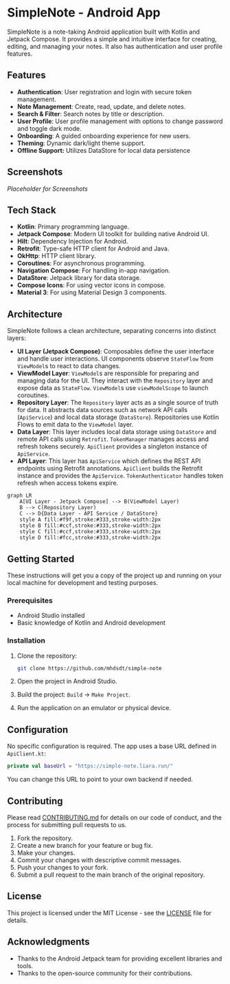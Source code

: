 # SimpleNote - Android App

SimpleNote is a note-taking Android application built with Kotlin and Jetpack Compose. It provides a simple and intuitive interface for creating, editing, and managing your notes. It also has authentication and user profile features.

## Features

*   **Authentication**: User registration and login with secure token management.
*   **Note Management**: Create, read, update, and delete notes.
*   **Search & Filter**: Search notes by title or description.
*   **User Profile**: User profile management with options to change password and toggle dark mode.
*   **Onboarding**: A guided onboarding experience for new users.
*   **Theming**: Dynamic dark/light theme support.
*   **Offline Support:** Utilizes DataStore for local data persistence

## Screenshots

<!-- Add screenshots of your application here -->

*Placeholder for Screenshots*

## Tech Stack

*   **Kotlin**: Primary programming language.
*   **Jetpack Compose**: Modern UI toolkit for building native Android UI.
*   **Hilt**: Dependency Injection for Android.
*   **Retrofit**:  Type-safe HTTP client for Android and Java.
*   **OkHttp**: HTTP client library.
*   **Coroutines**: For asynchronous programming.
*   **Navigation Compose**: For handling in-app navigation.
*   **DataStore**: Jetpack library for data storage.
*   **Compose Icons**: For using vector icons in compose.
*   **Material 3**: For using Material Design 3 components.

## Architecture

SimpleNote follows a clean architecture, separating concerns into distinct layers:

*   **UI Layer (Jetpack Compose)**:  Composables define the user interface and handle user interactions. UI components observe `StateFlow` from `ViewModel`s to react to data changes.
*   **ViewModel Layer**: `ViewModel`s are responsible for preparing and managing data for the UI.  They interact with the `Repository` layer and expose data as `StateFlow`.  `ViewModel`s use `viewModelScope` to launch coroutines.
*   **Repository Layer**:  The `Repository` layer acts as a single source of truth for data. It abstracts data sources such as network API calls (`ApiService`) and local data storage (`DataStore`). Repositories use Kotlin Flows to emit data to the `ViewModel` layer.
*   **Data Layer**: This layer includes local data storage using `DataStore` and remote API calls using `Retrofit`. `TokenManager` manages access and refresh tokens securely. `ApiClient` provides a singleton instance of `ApiService`.
*   **API Layer**: This layer has `ApiService` which defines the REST API endpoints using Retrofit annotations. `ApiClient` builds the Retrofit instance and provides the `ApiService`. `TokenAuthenticator` handles token refresh when access tokens expire.

```mermaid
graph LR
    A[UI Layer - Jetpack Compose] --> B(ViewModel Layer)
    B --> C(Repository Layer)
    C --> D{Data Layer - API Service / DataStore}
    style A fill:#f9f,stroke:#333,stroke-width:2px
    style B fill:#ccf,stroke:#333,stroke-width:2px
    style C fill:#ccf,stroke:#333,stroke-width:2px
    style D fill:#fcc,stroke:#333,stroke-width:2px
```

## Getting Started

These instructions will get you a copy of the project up and running on your local machine for development and testing purposes.

### Prerequisites

*   Android Studio installed
*   Basic knowledge of Kotlin and Android development

### Installation

1.  Clone the repository:

    ```bash
    git clone https://github.com/mhdsdt/simple-note
    ```

2.  Open the project in Android Studio.
3.  Build the project: `Build` -> `Make Project`.
4.  Run the application on an emulator or physical device.

## Configuration

No specific configuration is required. The app uses a base URL defined in `ApiClient.kt`:

```kotlin
private val baseUrl = "https://simple-note.liara.run/"
```

You can change this URL to point to your own backend if needed.

## Contributing

Please read [CONTRIBUTING.md](CONTRIBUTING.md) for details on our code of conduct, and the process for submitting pull requests to us.

1.  Fork the repository.
2.  Create a new branch for your feature or bug fix.
3.  Make your changes.
4.  Commit your changes with descriptive commit messages.
5.  Push your changes to your fork.
6.  Submit a pull request to the main branch of the original repository.

## License

This project is licensed under the MIT License - see the [LICENSE](LICENSE) file for details.

## Acknowledgments

*   Thanks to the Android Jetpack team for providing excellent libraries and tools.
*   Thanks to the open-source community for their contributions.
